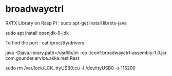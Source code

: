 # broadwayctrl


RXTX Library on Rasp PI :  sudo apt-get install librxtx-java

sudo apt install openjdk-9-jdk

To find the port :  cat /proc/tty/drivers



 java -Djava.library.path=/usr/lib/jni -cp ./conf:broadwayctrl-assembly-1.0.jar com.gounder.ervice.akka.rest.Rest





sudo rm /var/lock/LCK..ttyUSB0;cu -l /dev/ttyUSB0 -s 115200


